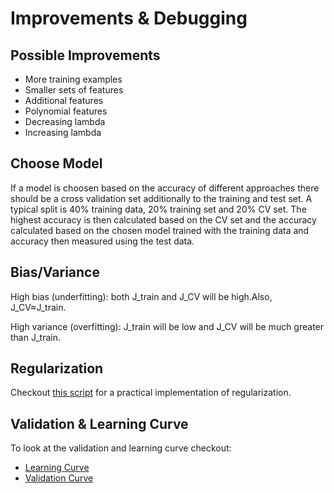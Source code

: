 # Improvements & Debugging

## Possible Improvements

- More training examples
- Smaller sets of features
- Additional features
- Polynomial features
- Decreasing lambda
- Increasing lambda

## Choose Model

If a model is choosen based on the accuracy of different approaches there
should be a cross validation set additionally to the training and test set.
A typical split is 40% training data, 20% training set and 20% CV set.
The highest accuracy is then calculated based on the CV set and the accuracy
calculated based on the chosen model trained with the training data and
accuracy then measured using the test data.

## Bias/Variance

High bias (underfitting): both J_train and J_CV will be high.Also, J_CV≈J_train.

High variance (overfitting): J_train will be low and J_CV will be much greater
than J_train.

## Regularization

Checkout [this script](./snippets/regularization.py)
for a practical implementation of regularization.

## Validation & Learning Curve

To look at the validation and learning curve checkout:
- [Learning Curve](./snippets/learning_courve.py)
- [Validation Curve](./snippets/validation_curve.py)

